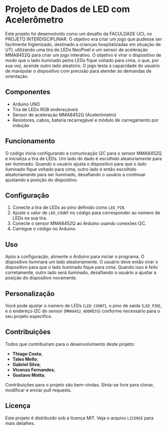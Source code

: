 # Projeto de Dados de LED com Acelerômetro

Este projeto foi desenvolvido como um desafio da FACULDADE UCL no PROJETO INTERDISCIPLINAR. O objetivo era criar um jogo que pudesse ser facilmente higienizado, destinado a crianças hospitalizadas em situação de UTI, utilizando uma tira de LEDs NeoPixel e um sensor de aceleração MMA8452Q para criar um jogo interativo. O objetivo é virar o dispositivo de modo que o lado iluminado pelos LEDs fique voltado para cima, o que, por sua vez, acende outro lado aleatório. O jogo testa a capacidade do usuário de manipular o dispositivo com precisão para atender às demandas de orientação.

## Componentes

- Arduino UNO
- Tira de LEDs RGB endereçáveis
- Sensor de aceleração MMA8452Q (Acelerômetro)
- Resistores, cabos, bateria recarregável e módulo de carregamento por indução

## Funcionamento

O código inicia configurando a comunicação I2C para o sensor MMA8452Q e inicializa a tira de LEDs. Um lado do dado é escolhido aleatoriamente para ser iluminado. Quando o usuário ajusta o dispositivo para que o lado iluminado fique voltado para cima, outro lado é então escolhido aleatoriamente para ser iluminado, desafiando o usuário a continuar ajustando a posição do dispositivo.

## Configuração

1. Conecte a tira de LEDs ao pino definido como `LED_PIN`.
2. Ajuste o valor de `LED_COUNT` no código para corresponder ao número de LEDs na sua tira.
3. Conecte o sensor MMA8452Q ao Arduino usando conexões I2C.
4. Carregue o código no Arduino.

## Uso

Após a configuração, alimente o Arduino para iniciar o programa. O dispositivo iluminará um lado aleatoriamente. O usuário deve então virar o dispositivo para que o lado iluminado fique para cima. Quando isso é feito corretamente, outro lado será iluminado, desafiando o usuário a ajustar a posição do dispositivo novamente.

## Personalização

Você pode ajustar o número de LEDs (`LED_COUNT`), o pino de saída (`LED_PIN`), e o endereço I2C do sensor (`MMA8452_ADDRESS`) conforme necessário para o seu projeto específico.

## Contribuições

Todos que contribuíram para o desenvolvimento deste projeto:

- **Thiago Costa**;
- **Tales Mello**;
- **Gabriel Silva**;
- **Vicenzo Fernandes**;
- **Gustavo Motta**;

Contribuições para o projeto são bem-vindas. Sinta-se livre para clonar, modificar e enviar pull requests.

## Licença

Este projeto é distribuído sob a licença MIT. Veja o arquivo `LICENSE` para mais detalhes.
